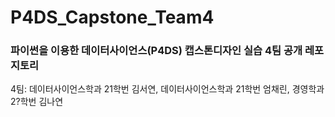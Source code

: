 # P4DS_Capstone_Team4
### 파이썬을 이용한 데이터사이언스(P4DS) 캡스톤디자인 실습 4팀 공개 레포지토리

4팀: 데이터사이언스학과 21학번 김서연, 데이터사이언스학과 21학번 엄채린, 경영학과 2?학번 김나연
